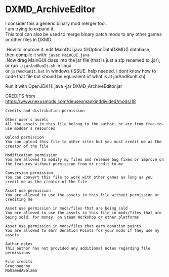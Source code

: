 # DXMD_ArchiveEditor

I consider this a generic binary mod merger tool.  
I am trying to expand it.  
This tool can also be used to merge binary patch mods to any other games or other files in DXMD.  

.How to improve it: edit MainGUI.java fillOptionDataDXMD() database,  
then compile it with: `javac MainGUI.java`  
.Now drag MainGUI.class into the jar file (that is just a zip renamed to .jar),  
or run `./jarAndRunIt.sh` in linux  
or `jarAndRunIt.bat` in windows (ISSUE: help needed, I dont know how to code that file but should be equivalent of what is at jarAndRunIt.sh)  

Run it with OpenJDK11: java -jar DXMD_ArchiveEditor.jar

CREDITS from https://www.nexusmods.com/deusexmankinddivided/mods/18
 
	Credits and distribution permission
	 
	Other user's assets
	All the assets in this file belong to the author, or are from free-to-use modder's resources
	 
	Upload permission
	You can upload this file to other sites but you must credit me as the creator of the file
	 
	Modification permission
	You are allowed to modify my files and release bug fixes or improve on the features without permission from or credit to me
	 
	Conversion permission
	You can convert this file to work with other games as long as you credit me as the creator of the file
	 
	Asset use permission
	You are allowed to use the assets in this file without permission or crediting me
	 
	Asset use permission in mods/files that are being sold
	You are allowed to use the assets in this file in mods/files that are being sold, for money, on Steam Workshop or other platforms
	 
	Asset use permission in mods/files that earn donation points
	You are allowed to earn Donation Points for your mods if they use my assets
	 
	Author notes
	This author has not provided any additional notes regarding file permissions
	 
	File credits
	Grognougnou
	MohamedASalama
